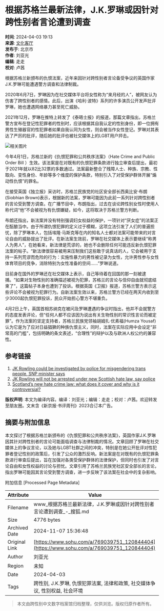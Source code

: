 # 根据苏格兰最新法律，J.K.罗琳或因针对跨性别者言论遭到调查

**时间**: 2024-04-03 19:13  
**来源**: [文化客厅](https://www.sohu.com/?spm=smpc.content-abroad.content.1.1730993759417LHLiFpy)  
**发布于**: 北京市  
**作者**: 刘亚光  
**编辑**: 走走  
**校对**: 卢茜  

根据苏格兰新颁布的仇恨法案，近年来因针对跨性别者言论备受争议的英国作家J.K.罗琳可能遭遇警方调查和法律制裁。

2020年6月7日，罗琳因为在社交媒体平台将女性称为“来月经的人”，被网友认为伤害了跨性别者的感情。此后，出演《哈利·波特》系列的许多演员公开发声批评罗琳，她也遭遇网络暴力甚至死亡威胁。

2021年12月，罗琳在推特上转发了《泰晤士报》的报道，那篇文章指出，苏格兰警方宣布在登记性犯罪者的性别时，应该根据其自我认定的性别身份，即一位拥有男性生殖器官的性犯罪者如果自我认同为女性，则会被当作女性登记。罗琳对其表达了严厉的批评，随后她的批评也被社交媒体上的LGBT用户抨击。

![相关图片](https://q0.itc.cn/q_70/images03/20240403/ffcfd5855a6047df8c48bb67b20e4adc.png)

今年4月1日，苏格兰新的《仇恨犯罪和公共秩序法案》（Hate Crime and Public Order Bill ）生效。该法案是在对既有的仇恨犯罪条款进行独立审查后提出，最初于2021年就以82比32票的多数通过。法案最新整合了残障人士、种族、宗教、性取向、变性身份、年龄等多个维度的保护条款，特别引入了对受保护群体开展“煽动性仇恨”的罪名。

在接受英国《独立报》采访时，苏格兰民族党的社区安全部长西奥比安·布朗(Siobhian Brown)表示，根据新的法案，罗琳可能因为此前一系列针对跨性别者的言论受到警方调查。在广播节目中，布朗指出，过去在谈论跨性别女性时使用人称代词“他”不会被视为有仇恨嫌疑，如今，这将取决于苏格兰警方判断。

布朗还指出，新法案并没有特别强调妇女权益的保护，一项针对“厌女症”的法案正在酝酿当中。由于所谓仇恨犯罪的定义过于模糊，这项立法引发了人们的普遍担忧，除了罗琳本人，包括埃隆·马斯克等在内的知名人士都对法案可能带来的对言论自由的威胁提出了批评。在新法案生效前，罗琳在社交媒体上表示要继续“称男人为男人”，在她看来，新法律是荒谬的，她也不会删除任何可能违反新仇恨犯罪法案的帖子。“新法律很容易被用来压制我们这些敢于说真话的人，它会被用于支持一系列荒谬而危险的行为：实施性暴力的男性被记录为女性，允许男性参与女性体育项目的竞争，消除特别为女性准备的空间......”罗琳说道。

目前身在国外的罗琳还在社交媒体上表示，自己等待着在回国的那一刻被逮捕。“如果对生物性别的准确描述被视为犯罪，苏格兰的言论与信仰自由就彻底结束了”，这篇帖子本身也遭到了投诉。根据英国《卫报》报道，苏格兰警方表示这些评论不会被视为犯罪行为。自新法案生效以来，苏格兰警方已经在两天内收到至少3000起仇恨犯罪投诉，民众开始担心警方不堪重负。

4月2日上午，英国首相苏纳克在被问及罗琳遭遇的争议时指出，他并不会就警方的态度发表评论，但“任何人都不应该因为说出有关生物性别的常识性言论而被定罪”。作为法案的坚定支持者，苏格兰民族党领袖胡姆扎·优素福(Humza Yousaf)认为它是为了应对日益猖獗的种族仇恨主义，同时，法案在实际应用中会设定“非常高的门槛”，包括明确的条文表述，“合理性”的辩护以及与欧洲人权公约的兼容性。

## 参考链接

1. [JK Rowling could be investigated by police for misgendering trans people, SNP minister says](https://www.independent.co.uk/arts-entertainment/books/news/jk-rowling-misgender-trans-snp-b2521530.html)
2. [JK Rowling will not be arrested under new Scottish hate law, say police](https://www.theguardian.com/politics/2024/apr/02/jk-rowling-will-not-be-arrested-under-new-scottish-hate-law-say-police)
3. [Scotland’s new hate crime law: what does it cover and why is it controversial?](https://www.theguardian.com/society/2024/mar/31/scotlands-new-hate-act-what-does-it-cover-and-why-is-it-controversial)

**版权声明**: 本文为编译内容。编译：刘亚光；编辑：走走；校对：卢茜。欢迎转发至朋友圈。文末含《新京报·书评周刊》2023合订本广告。

## 摘要与附加信息

<!-- tcd_abstract -->
本文探讨了根据苏格兰新颁布的《仇恨犯罪和公共秩序法案》，英国作家J.K.罗琳因其针对跨性别者的言论可能面临调查与法律制裁的情况。文章回顾了罗琳在社交媒体上的争议言论，以及她与LGBT社群之间的冲突，特别是在她公开批评对性犯罪者登记性别的政策后，引发了公众的激烈反响。新法案是在对既有的仇恨犯罪条款进行审查后提出，旨在加强对各类受保护群体的法律保护，但同时也引发了对言论自由和女性权益的讨论与担忧。文章引用了苏格兰民族党社区安全部长的言论，指出罗琳可能因其言论受到警方调查，进一步反映了该法案在社会中的复杂影响。
<!-- tcd_abstract_end -->

附加信息 [Processed Page Metadata]

| Attribute       | Value                                  |
|-----------------|----------------------------------------|
| Filename        | www_根据苏格兰最新法律，J.K.罗琳或因针对跨性别者言论遭到调查_-_搜狐.md                             |
| Size            | 4776 bytes                           |
| Archived Date   | 2024-11-07 15:36:48                             |
| Original Link   | [https://www.sohu.com/a/769039751_120844404](https://www.sohu.com/a/769039751_120844404)                       |
| Author          | 刘亚光                               |
| Region          | 未知                               |
| Date            | 2024-04-03                                 |
| Tags            | 跨性别, J.K.罗琳, 仇恨犯罪法案, 法律和政策, 社交媒体争议, 性别权益, 社会环境                                 |
>
> 本文由跨性别中文数字档案馆归档整理，仅供浏览。版权归原作者所有。
>